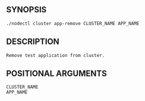 ## SYNOPSIS
    ./nodectl cluster app-remove CLUSTER_NAME APP_NAME
 
## DESCRIPTION
    Remove test application from cluster.
 
## POSITIONAL ARGUMENTS
    CLUSTER_NAME
    APP_NAME
